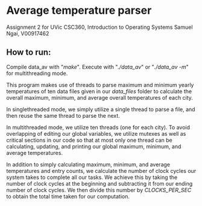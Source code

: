 # Average temperature parser

Assignment 2 for UVic CSC360, Introduction to Operating Systems
Samuel Ngai, V00917462

## How to run:
Compile data_av with "*make*".
Execute with "*./data_av*" or "*./data_av -m*" for multithreading mode.

This program makes use of threads to parse maximum and minimum yearly temperatures of ten data files given in our *data_files* folder to calculate the overall maximum, minimum, and average overall temperatures of each city.

In singlethreaded mode, we simply utilize a single thread to parse a file, and then reuse the same thread to parse the next. 

In multithreaded mode, we utilize ten threads (one for each city). To avoid overlapping of editing our global variables, we utilize mutexes as well as critical sections in our code so that at most only one thread can be calculating, updating, and printing our global maximum, minimum, and average temperatures.

In addition to simply calculating maximum, minimum, and average temperatures and entry counts, we calculate the number of clock cycles our system takes to complete all our tasks. We achieve this by taking the number of clock cycles at the beginning and subtracting it from our ending number of clock cycles. We then divide this number by *CLOCKS_PER_SEC* to obtain the total time taken for our computation.